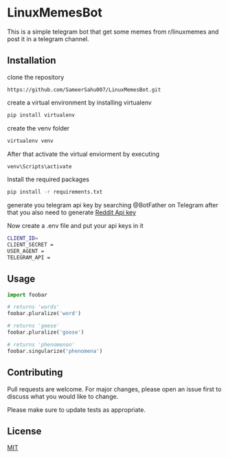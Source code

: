 # LinuxMemesBot

This is a simple telegram bot that get some memes from r/linuxmemes and post it in a telegram channel.

## Installation

clone the repository
```git
https://github.com/SameerSahu007/LinuxMemesBot.git
```

create a virtual environment by installing virtualenv
```bash
pip install virtualenv
```

create the venv folder
```bash
virtualenv venv
```

After that activate the virtual enviorment by executing 

```bash
venv\Scripts\activate
```

Install the required packages
```bash
pip install -r requirements.txt
```

generate you telegram api key by searching @BotFather on Telegram after that you also need to generate [Reddit Api key](https://www.reddit.com/prefs/apps)

Now create a .env file and put your api keys in it 

```bash
CLIENT_ID=
CLIENT_SECRET = 
USER_AGENT =
TELEGRAM_API =
```

## Usage

```python
import foobar

# returns 'words'
foobar.pluralize('word')

# returns 'geese'
foobar.pluralize('goose')

# returns 'phenomenon'
foobar.singularize('phenomena')
```

## Contributing
Pull requests are welcome. For major changes, please open an issue first to discuss what you would like to change.

Please make sure to update tests as appropriate.

## License
[MIT](https://choosealicense.com/licenses/mit/)
